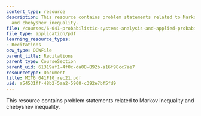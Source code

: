 ```yaml
---
content_type: resource
description: This resource contains problem statements related to Markov inequality
  and chebyshev inequality.
file: /courses/6-041-probabilistic-systems-analysis-and-applied-probability-fall-2010/a54531ff48b25aa25908c392e7bf5fd9_MIT6_041F10_rec21.pdf
file_type: application/pdf
learning_resource_types:
- Recitations
ocw_type: OCWFile
parent_title: Recitations
parent_type: CourseSection
parent_uid: 61319af1-4f0c-da08-892b-a16f98cc7ae7
resourcetype: Document
title: MIT6_041F10_rec21.pdf
uid: a54531ff-48b2-5aa2-5908-c392e7bf5fd9
---
```

This resource contains problem statements related to Markov inequality and chebyshev inequality.

